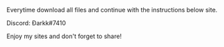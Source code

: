 Everytime download all files and continue with the instructions below site.

Discord: Đarkk#7410

Enjoy my sites and don't forget to share!

